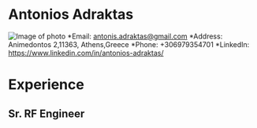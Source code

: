 # **Antonios Adraktas**
![Image of photo](https://www.dropbox.com/preview/Public/photo.png)
*Email: antonis.adraktas@gmail.com
*Address: Animedontos 2,11363, Athens,Greece
*Phone: +306979354701
*LinkedIn: https://www.linkedin.com/in/antonios-adraktas/

# **Experience**
## Sr. RF Engineer
